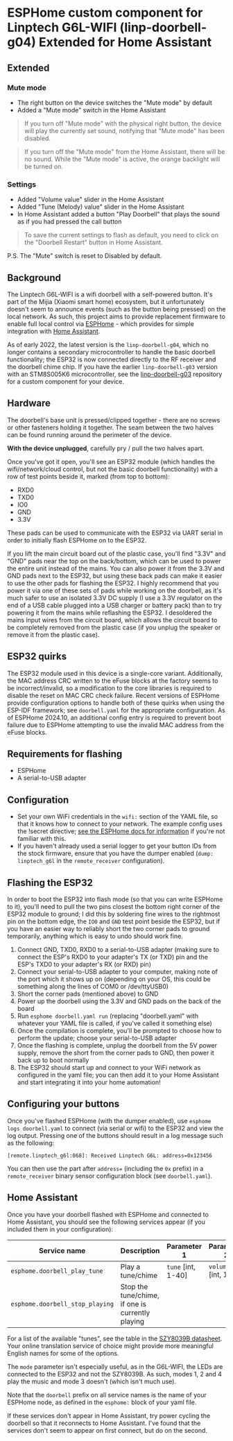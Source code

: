 # ESPHome custom component for Linptech G6L-WIFI (linp-doorbell-g04) Extended for Home Assistant

## Extended
### Mute mode
- The right button on the device switches the "Mute mode" by default
- Added a "Mute mode" switch in the Home Assistant

>If you turn off "Mute mode" with the physical right button, the device will play the currently set sound, notifying that "Mute mode" has been disabled.

>If you turn off the "Mute mode" from the Home Assistant, there will be no sound.  While the "Mute mode" is active, the orange backlight will be turned on.

### Settings
- Added "Volume value" slider in the Home Assistant
- Added "Tune (Melody) value" slider in the Home Assistant
- In Home Assistant added a button "Play Doorbell" that plays the sound as if you had pressed the call button

>To save the current settings to flash as default, you need to click on the "Doorbell Restart" button in Home Assistant.

P.S. The "Mute" switch is reset to Disabled by default.


## Background
The Linptech G6L-WIFI is a wifi doorbell with a self-powered button.  It's part of the Mijia (Xiaomi smart home) ecosystem, but it unfortunately doesn't seem to announce events (such as the button being pressed) on the local network.  As such, this project aims to provide replacement firmware to enable full local control via [ESPHome](https://esphome.io/) - which provides for simple integration with [Home Assistant](https://www.home-assistant.io/).

As of early 2022, the latest version is the `linp-doorbell-g04`, which no longer contains a secondary microcontroller to handle the basic doorbell functionality; the ESP32 is now connected directly to the RF receiver and the doorbell chime chip.  If you have the earlier `linp-doorbell-g03` version with an STM8S005K6 microcontroller, see the [linp-doorbell-g03](https://github.com/pauln/esphome-linp-doorbell-g03/tree/feature/external_components) repository for a custom component for your device.

 
## Hardware
The doorbell's base unit is pressed/clipped together - there are no screws or other fasteners holding it together.  The seam between the two halves can be found running around the perimeter of the device.

**With the device unplugged**, carefully pry / pull the two halves apart.

Once you've got it open, you'll see an ESP32 module (which handles the wifi/network/cloud control, but not the basic doorbell functionality) with a row of test points beside it, marked (from top to bottom):
- RXD0
- TXD0
- IO0
- GND
- 3.3V

These pads can be used to communicate with the ESP32 via UART serial in order to initially flash ESPHome on to the ESP32.

If you lift the main circuit board out of the plastic case, you'll find "3.3V" and "GND" pads near the top on the back/bottom, which can be used to power the entire unit instead of the mains.  You can also power it from the 3.3V and GND pads next to the ESP32, but using these back pads can make it easier to use the other pads for flashing the ESP32.  I highly recommend that you power it via one of these sets of pads while working on the doorbell, as it's much safer to use an isolated 3.3V DC supply (I use a 3.3V regulator on the end of a USB cable plugged into a USB charger or battery pack) than to try powering it from the mains while reflashing the ESP32.  I desoldered the mains input wires from the circuit board, which allows the circuit board to be completely removed from the plastic case (if you unplug the speaker or remove it from the plastic case).

## ESP32 quirks
The ESP32 module used in this device is a single-core variant.  Additionally, the MAC address CRC written to the eFuse blocks at the factory seems to be incorrect/invalid, so a modification to the core libraries is required to disable the reset on MAC CRC check failure.  Recent versions of ESPHome provide configuration options to handle both of these quirks when using the ESP-IDF framework; see `doorbell.yaml` for the appropriate configuration.  As of ESPHome 2024.10, an additional config entry is required to prevent boot failure due to ESPHome attempting to use the invalid MAC address from the eFuse blocks.

## Requirements for flashing
- ESPHome
- A serial-to-USB adapter

## Configuration
- Set your own WiFi credentials in the `wifi:` section of the YAML file, so that it knows how to connect to your network.  The example config uses the !secret directive; [see the ESPHome docs for information](https://esphome.io/guides/faq.html) if you're not familiar with this.
- If you haven't already used a serial logger to get your button IDs from the stock firmware, ensure that you have the dumper enabled (`dump: linptech_g6l` in the `remote_receiver` configuration).

## Flashing the ESP32
In order to boot the ESP32 into flash mode (so that you can write ESPHome to it), you'll need to pull the two pins closest the bottom right corner of the ESP32 module to ground; I did this by soldering fine wires to the rightmost pin on the bottom edge, the `IO0` and `GND` test point beside the ESP32, but if you have an easier way to reliably short the two corner pads to ground temporarily, anything which is easy to undo should work fine.

1. Connect GND, TXD0, RXD0 to a serial-to-USB adapter (making sure to connect the ESP's RXD0 to your adapter's TX (or TXD) pin and the ESP's TXD0 to your adapter's RX (or RXD) pin)
2. Connect your serial-to-USB adapter to your computer, making note of the port which it shows up on (depending on your OS, this could be something along the lines of COM0 or /dev/ttyUSB0)
3. Short the corner pads (mentioned above) to GND
3. Power up the doorbell using the 3.3V and GND pads on the back of the board
4. Run `esphome doorbell.yaml run` (replacing "doorbell.yaml" with whatever your YAML file is called, if you've called it something else)
5. Once the compilation is complete, you'll be prompted to choose how to perform the update; choose your serial-to-USB adapter
6. Once the flashing is complete, unplug the doorbell from the 5V power supply, remove the short from the corner pads to GND, then power it back up to boot normally
7. The ESP32 should start up and connect to your WiFi network as configured in the yaml file; you can then add it to your Home Assistant and start integrating it into your home automation!

## Configuring your buttons
Once you've flashed ESPHome (with the dumper enabled), use `esphome logs doorbell.yaml` to connect (via serial or wifi) to the ESP32 and view the log output.  Pressing one of the buttons should result in a log message such as the following:

`[remote.linptech_g6l:068]: Received Linptech G6L: address=0x123456`

You can then use the part after `address=` (including the `0x` prefix) in a `remote_receiver` binary sensor configuration block (see `doorbell.yaml`).

## Home Assistant
Once you have your doorbell flashed with ESPHome and connected to Home Assistant, you should see the following services appear (if you included them in your configuration):

| Service name  | Description | Parameter 1 | Parameter 2 | Parameter 3 |
| ------------- | ----------- | ----------- | ----------- | ----------- |
| `esphome.doorbell_play_tune` | Play a tune/chime | `tune` \[int, 1-40] | `volume` \[int, 1-8] | `mode` \[int, 1-4] |
| `esphome.doorbell_stop_playing` | Stop the tune/chime, if one is currently playing |  |  |

For a list of the available "tunes", see the table in the [SZY8039B datasheet](https://raw.githubusercontent.com/pauln/esphome-linp-doorbell-g04/main/SZY8039B.pdf).  Your online translation service of choice might provide more meaningful English names for some of the options.

The `mode` parameter isn't especially useful, as in the G6L-WIFI, the LEDs are connected to the ESP32 and not the SZY8039B.  As such, modes 1, 2 and 4 play the music and mode 3 doesn't (which isn't much use).

Note that the `doorbell` prefix on all service names is the name of your ESPHome node, as defined in the `esphome:` block of your yaml file.


If these services don't appear in Home Assistant, try power cycling the doorbell so that it reconnects to Home Assistant.  I've found that the services don't seem to appear on first connect, but do on the second.
